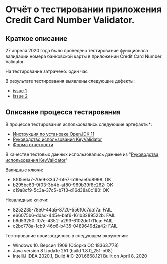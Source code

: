 # Отчёт о тестировании приложения Credit Card Number Validator.

## Краткое описание

27 апреля 2020 года было проведено тестирование функционала валидации номера банковской карты в приложении Credit Card Number Validator.

На тестирование затрачено: один час

В результате тестирования выявлены следующие дефекты:
* [issue 1](https://github.com/Dolmatov-vs/KeyValidator/issues/4)
* [issue 2](https://github.com/Dolmatov-vs/KeyValidator/issues/5)

## Описание процесса тестирования

В процессе тестирования использовались следующие артефакты*:
* [Инструкция по установке OpenJDK 11](https://github.com/netology-code/javaqa-homeworks/blob/master/intro/openjdk11-manual.md) 
* [Руководство использования KeyValidator](https://github.com/netology-code/javaqa-homeworks/blob/master/intro/user-manual.md)
* [Форма отчетности](https://github.com/netology-code/javaqa-homeworks/blob/master/intro/report.md)

В качестве тестовых данных использовались данные из "[Руководства использования KeyValidator](https://github.com/netology-code/javaqa-homeworks/blob/master/intro/user-manual.md)"

Валидные ключи:
* 8f05e6a7-70e9-33d7-bfe7-b19eae0d8998: OK
* b295bc63-9f03-3b4b-af80-969b39f8c262: OK
* c19a8cf9-5c3a-37c5-b7f3-d16d38a0c180: OK

Невалидные ключи:
* 8252235-78e0-44a5-8720-556f0c7da17a: FAIL
* e66075b6-ddad-445e-baf6-161b3289522b: FAIL
* b6d53250-f07e-4352-a293-6102ddf7f1ca: FAIL
* c2bc778a-1cb9-46c6-b435-0489649d2a42: FAIL

Тестирование производилось в следующем окружении:
* Windows 10. Версия 1909 (Сборка ОС 18363.778)
* Java version 8 Update 251 (build 1.8.0_251-b08)
* IntelliJ IDEA 2020.1, Build #IC-201.6668.121 Built on April 8, 2020


